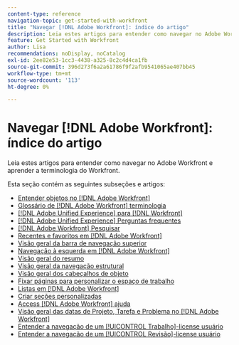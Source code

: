 ```yaml
---
content-type: reference
navigation-topic: get-started-with-workfront
title: "Navegar [!DNL Adobe Workfront]: índice do artigo"
description: Leia estes artigos para entender como navegar no Adobe Workfront e aprender a terminologia do Workfront.
feature: Get Started with Workfront
author: Lisa
recommendations: noDisplay, noCatalog
exl-id: 2ee82e53-1cc3-4438-a325-8c2c4d4ca1fb
source-git-commit: 396d273f6a2a61786f9f2afb9541065ae407bb45
workflow-type: tm+mt
source-wordcount: '113'
ht-degree: 0%

---
```


# Navegar [!DNL Adobe Workfront]: índice do artigo

Leia estes artigos para entender como navegar no Adobe Workfront e aprender a terminologia do Workfront.

Esta seção contém as seguintes subseções e artigos:

* [Entender objetos no [!DNL Adobe Workfront]](../../workfront-basics/navigate-workfront/workfront-navigation/understand-objects.md)
* [Glossário de [!DNL Adobe Workfront] terminologia](../../workfront-basics/navigate-workfront/workfront-navigation/workfront-terminology-glossary.md)
* [[!DNL Adobe Unified Experience] para [!DNL Workfront]](/help/quicksilver/workfront-basics/navigate-workfront/workfront-navigation/adobe-unified-experience.md)
* [[!DNL Adobe Unified Experience] Perguntas frequentes](/help/quicksilver/workfront-basics/navigate-workfront/workfront-navigation/unified-experience-faq.md)
* [[!DNL Adobe Workfront] Pesquisar](../../workfront-basics/navigate-workfront/search/search.md)
* [Recentes e favoritos em [!DNL Adobe Workfront]](../../workfront-basics/navigate-workfront/recent-and-favorites/recent-and-favorites.md)
* [Visão geral da barra de navegação superior](../../workfront-basics/the-new-workfront-experience/global-navigation-overview.md)
* [Navegação à esquerda em [!DNL Adobe Workfront]](../../workfront-basics/the-new-workfront-experience/simplified-left-navigation.md)
* [Visão geral do resumo](../../workfront-basics/the-new-workfront-experience/summary-overview.md)
* [Visão geral da navegação estrutural](../../workfront-basics/the-new-workfront-experience/breadcrumb-overview.md)
* [Visão geral dos cabeçalhos de objeto](../../workfront-basics/the-new-workfront-experience/new-object-headers.md)
* [Fixar páginas para personalizar o espaço de trabalho](../../workfront-basics/the-new-workfront-experience/pin-pages.md)
* [Listas em [!DNL Adobe Workfront]](../../workfront-basics/navigate-workfront/use-lists/lists.md)
* [Criar seções personalizadas](/help/quicksilver/workfront-basics/manage-your-account-and-profile/configuring-your-user-profile/create-custom-tabs.md)
* [Access [!DNL Adobe Workfront] ajuda](../../workfront-basics/navigate-workfront/workfront-navigation/access-workfront-help.md)
* [Visão geral das datas de Projeto, Tarefa e Problema no [!DNL Adobe Workfront]](../../workfront-basics/navigate-workfront/workfront-navigation/definitions-pti-dates.md)
* [Entender a navegação de um [!UICONTROL Trabalho]-license usuário](../../workfront-basics/navigate-workfront/workfront-navigation/worker-global-navigation-bar.md)
* [Entender a navegação de um [!UICONTROL Revisão]-license usuário](../../workfront-basics/navigate-workfront/workfront-navigation/reviewer-global-navigation-bar.md)
